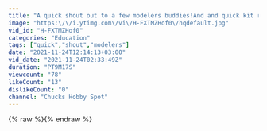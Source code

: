 ```yaml
---
title: "A quick shout out to a few modelers buddies!And and quick kit review."
image: "https:\/\/i.ytimg.com\/vi\/H-FXTMZHof0\/hqdefault.jpg"
vid_id: "H-FXTMZHof0"
categories: "Education"
tags: ["quick","shout","modelers"]
date: "2021-11-24T12:14:13+03:00"
vid_date: "2021-11-24T02:33:49Z"
duration: "PT9M17S"
viewcount: "78"
likeCount: "13"
dislikeCount: "0"
channel: "Chucks Hobby Spot"
---
```

{% raw %}{% endraw %}
